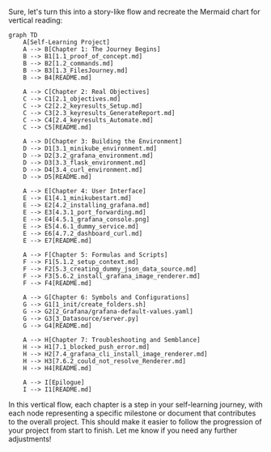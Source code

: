 Sure, let's turn this into a story-like flow and recreate the Mermaid chart for vertical reading:

```mermaid
graph TD
    A[Self-Learning Project]
    A --> B[Chapter 1: The Journey Begins]
    B --> B1[1.1_proof_of_concept.md]
    B --> B2[1.2_commands.md]
    B --> B3[1.3_FilesJourney.md]
    B --> B4[README.md]

    A --> C[Chapter 2: Real Objectives]
    C --> C1[2.1_objectives.md]
    C --> C2[2.2_keyresults_Setup.md]
    C --> C3[2.3_keyresults_GenerateReport.md]
    C --> C4[2.4_keyresults_Automate.md]
    C --> C5[README.md]

    A --> D[Chapter 3: Building the Environment]
    D --> D1[3.1_minikube_environment.md]
    D --> D2[3.2_grafana_environment.md]
    D --> D3[3.3_flask_environment.md]
    D --> D4[3.4_curl_environment.md]
    D --> D5[README.md]

    A --> E[Chapter 4: User Interface]
    E --> E1[4.1_minikubestart.md]
    E --> E2[4.2_installing_grafana.md]
    E --> E3[4.3.1_port_forwarding.md]
    E --> E4[4.5.1_grafana_console.png]
    E --> E5[4.6.1_dummy_service.md]
    E --> E6[4.7.2_dashboard_curl.md]
    E --> E7[README.md]

    A --> F[Chapter 5: Formulas and Scripts]
    F --> F1[5.1.2_setup_context.md]
    F --> F2[5.3_creating_dummy_json_data_source.md]
    F --> F3[5.6.2_install_grafana_image_renderer.md]
    F --> F4[README.md]

    A --> G[Chapter 6: Symbols and Configurations]
    G --> G1[1_init/create_folders.sh]
    G --> G2[2_Grafana/grafana-default-values.yaml]
    G --> G3[3_Datasource/server.py]
    G --> G4[README.md]

    A --> H[Chapter 7: Troubleshooting and Semblance]
    H --> H1[7.1_blocked_push_error.md]
    H --> H2[7.4_grafana_cli_install_image_renderer.md]
    H --> H3[7.6.2_could_not_resolve_Renderer.md]
    H --> H4[README.md]

    A --> I[Epilogue]
    I --> I1[README.md]
```

In this vertical flow, each chapter is a step in your self-learning journey, with each node representing a specific milestone or document that contributes to the overall project. This should make it easier to follow the progression of your project from start to finish. Let me know if you need any further adjustments!